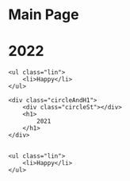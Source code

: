 # Main Page
<div>
    <div class="circleAndH1">
        <div class="circleSt"></div>
        <h1>
            2022
        </h1>
    </div>


    <ul class="lin">
        <li>Happy</li>
    </ul>

    <div class="circleAndH1">
        <div class="circleSt"></div>
        <h1>
            2021
        </h1>
    </div>


    <ul class="lin">
        <li>Happy</li>
    </ul>
</div>
